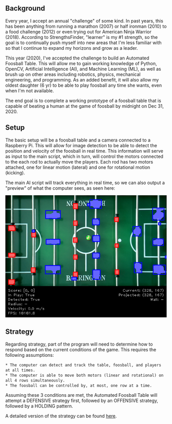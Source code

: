 
## Background
Every year, I accept an annual "challenge" of some kind. In past years, this has been anything from running a marathon (2007) or half ironman (2010) to a food challenge (2012) or even trying out for American Ninja Warrior (2018). According to StrengthsFinder, "learner" is my #1 strength, so the goal is to continually push myself into new areas that I'm less familiar with so that I continue to expand my horizons and grow as a leader.

This year (2020), I've accepted the challenge to build an Automated Foosball Table. This will allow me to gain working knowledge of Python, OpenCV, Artificial Intelligence (AI), and Machine Learning (ML), as well as brush up on other areas including robotics, physics, mechanical engineering, and programming. As an added benefit, it will also allow my oldest daughter (6 yr) to be able to play foosball any time she wants, even when I'm not available.

The end goal is to complete a working prototype of a foosball table that is capable of beating a human at the game of foosball by midnight on Dec 31, 2020.


## Setup
The basic setup will be a foosball table and a camera connected to a Raspberry Pi. This will allow for image detection to be able to detect the position and velocity of the foosball in real time. This information will serve as input to the main script, which in turn, will control the motors connected to the each rod to actually move the players. Each rod has two motors attached, one for linear motion (lateral) and one for rotational motion (kicking).

The main AI script will track everything in real time, so we can also output a "preview" of what the computer sees, as seen here:

![Screenshot](media/screenshot.png)


## Strategy
Regarding strategy, part of the program will need to determine how to respond based on the current conditions of the game. This requires the following assumptions:

```
* The computer can detect and track the table, foosball, and players at all times.
* The computer is able to move both motors (linear and rotational) on all 4 rows simultaneously.
* The foosball can be controlled by, at most, one row at a time.
```

Assuming these 3 conditions are met, the Automated Foosball Table will attempt a DEFENSIVE strategy first, followed by an OFFENSIVE strategy, followed by a HOLDING pattern.

A detailed version of the strategy can be found [here](media/strategy.pdf).
